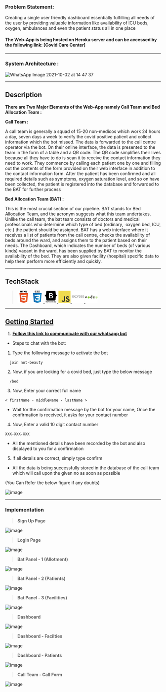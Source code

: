 

### Problem Statement: 
Creating a single user friendly dashboard essentially fulfilling all needs of the user by providing valuable information like availability of ICU beds, oxygen, ambulances and even the patient status all in one place

#### The Web-App is being hosted on Heroku server and can be accessed by the following link: [**Covid Care Center**]

---

### System Architecture : 
![WhatsApp Image 2021-10-02 at 14 47 37](https://user-images.githubusercontent.com/67231450/135710721-92fb872d-b285-4be8-bbc3-4e8378681384.jpeg "System-Architecture")

---

## Description

**There are Two Major Elements of the Web-App namely Call Team and Bed Allocation Team :** 

**Call Team :**

A call team is generally a squad of 15-20 non-medicos which work 24 hours a day, seven days a week to verify the covid positive patient and collect information which the bot missed. The data is forwarded to the call centre operator via the bot. On their online interface, the data is presented to the team in the form of a table and a QR code. The QR code simplifies their lives because all they have to do is scan it to receive the contact information they need to work. They commence by calling each patient one by one and filling out the contents of the form provided on their web interface in addition to the contact information form. After the patient has been confirmed and all required details such as symptoms, oxygen saturation level, and so on have been collected, the patient is registered into the database and forwarded to the BAT for further process

**Bed Allocation Team (BAT) :**

This is the most crucial section of our pipeline. BAT stands for Bed Allocation Team, and the acronym suggests what this team undertakes. Unlike the call team, the bat team consists of doctors and medical professionals who determine which type of bed (ordinary,  oxygen bed, ICU, etc.) the patient should be assigned. BAT has a web interface where it receives a list of patients from the call centre, checks the availability of beds around the ward, and assigns them to the patient based on their needs. The Dashboard, which indicates the number of beds (of various kinds) vacant in the ward, has been supplied by BAT to monitor the availability of the bed. They are also given facility (hospital) specific data to help them perform more efficiently and quickly.

---

## TechStack

><img src="https://raw.githubusercontent.com/devicons/devicon/master/icons/html5/html5-original-wordmark.svg" alt="html5" width="40" height="40"/> </a> <a href="https://developer.mozilla.org/en-US/docs/Web/JavaScript" target="_blank"> <img src="https://raw.githubusercontent.com/devicons/devicon/master/icons/css3/css3-original-wordmark.svg" alt="css3" width="40" height="40"/> </a> <a href="https://d3js.org/" target="_blank"><img src="https://raw.githubusercontent.com/devicons/devicon/master/icons/bootstrap/bootstrap-plain-wordmark.svg" alt="bootstrap" width="40" height="40"/> </a> <a href="https://www.cprogramming.com/" target="_blank">  <img src="https://raw.githubusercontent.com/devicons/devicon/master/icons/javascript/javascript-original.svg" alt="javascript" width="40" height="40"/> </a> <a href="https://www.mongodb.com/" target="_blank">
<img src="https://raw.githubusercontent.com/devicons/devicon/master/icons/express/express-original-wordmark.svg" alt="express" width="40" height="40"/> </a> <a href="https://www.figma.com/" target="_blank"><img src="https://raw.githubusercontent.com/devicons/devicon/master/icons/nodejs/nodejs-original-wordmark.svg" alt="nodejs" width="40" height="40"/> </a> <a href="https://www.php.net" target="_blank">
 
 ---
 
 ## Getting Started
 1. [**Follow this link to communicate with our whatsapp bot**](http://api.whatsapp.com/send?phone=+1-(415)-523-8886 "Covid-Care-Center")<a href="http://api.whatsapp.com/send?phone=917710914875" target="_blank"><i class="fab fa-whatsapp"></i></a>

- Steps to chat with the bot:
 
 1. Type the following message to activate the bot
 
``` 
  join not-beauty
```
 
 2. Now, if you are looking for a covid bed, just type the below message
```  
  /bed
```

  3. Now, Enter your correct full name
 ```
 < firstName - middleName - lastName >
 ```

 - Wait for the confirmation message by the bot for your name, Once the confirmation is received, it asks for your contact number
  
 4. Now, Enter a valid 10 digit contact number
```
XXX-XXX-XXX
```

 - All the mentioned details have been recorded by the bot and also displayed to you for a confirmation

 5. If all details are correct, simply type confirm
  
 - All the data is being successfully stored in the database of the call team which will call upon the given no as soon as possible

(You Can Refer the below figure if any doubts)
  
![image](https://user-images.githubusercontent.com/67231450/143731938-f7a61e0a-de62-44b0-b152-22ee19284373.png "Covid-Care-Center Chatbot")

---

### Implementation

> **Sign Up Page**
  
![image](https://user-images.githubusercontent.com/67231450/135710865-43614ae4-c961-4178-8daf-41d462562da2.png)

> **Login Page**

![image](https://user-images.githubusercontent.com/67231450/135710958-7eb49c94-ebc7-4157-b775-3a01e8f7b1e0.png)

> **Bat Panel - 1 (Allotment)**
  
![image](https://user-images.githubusercontent.com/67231450/135710996-c18ee438-f050-4bdc-80e3-8c7b27c3df6d.png)

> **Bat Panel - 2 (Patients)**
  
![image](https://user-images.githubusercontent.com/67231450/135711042-03aab8ab-7803-4da2-bc40-285c81bf0460.png)

> **Bat Panel - 3 (Facilities)**

![image](https://user-images.githubusercontent.com/67231450/135711061-f4a0f738-fe1a-47c7-8be3-c48c8398e361.png)

> **Dashboard**
  
![image](https://user-images.githubusercontent.com/67231450/135711201-0bc3cd80-ab23-4ccd-8966-55431939ba67.png)

> **Dashboard - Facilties**
  
![image](https://user-images.githubusercontent.com/67231450/135711211-1e706906-8132-44ec-ae35-6ebc23a669a5.png)

> **Dashboard - Patients**
  
![image](https://user-images.githubusercontent.com/67231450/135711279-5a6a5751-313e-4fb9-a90d-8e900e65c199.png)

> **Call Team - Call Form**
  
![image](https://user-images.githubusercontent.com/67231450/135711184-eab96b8a-0216-4e75-aece-1959bb31edb8.png)
